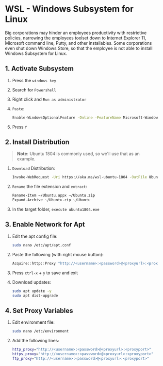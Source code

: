 # WSL - Windows Subsystem for Linux

Big corporations may hinder an employees productivity with restrictive policies, narrowing the employees toolset down to Internet Explorer 11, Microsoft command line, Putty, and other installables. Some corporations even shut down Windows Store, so that the employee is not able to install Windows Subsystem for Linux.

## 1. Activate Subsystem

1. Press the `windows key`
1. Search for `Powershell`
1. Right click and `Run as administrator`
1. `Paste`:

    ```bash
    Enable-WindowsOptionalFeature -Online -FeatureName Microsoft-Windows-Subsystem-Linux
    ```

1. Press `Y`

## 2. Install Distribution

> **Note:** Ubuntu 1804 is commonly used, so we'll use that as an example.

1. `Download` Distribution:

    ```bash
    Invoke-WebRequest -Uri https://aka.ms/wsl-ubuntu-1804 -OutFile Ubuntu.appx -UseBasicParsing
    ```

1. `Rename` the file extension and `extract`:

    ```bash
    Rename-Item ~/Ubuntu.appx ~/Ubuntu.zip
    Expand-Archive ~/Ubuntu.zip ~/Ubuntu
    ```

1. In the target folder, `execute ubuntu1804.exe`

## 3. Enable Network for Apt

1. Edit the apt config file:

    ```bash
    sudo nano /etc/apt/apt.conf
    ```

1. Paste the following (with right mouse button):

    ```bash
    Acquire::http::Proxy "http://<username>:<password>@<proxyurl>:<proxyport>";
    ```

1. Press `ctrl-x` + `y` to save and exit
1. Download updates:

    ```bash
    sudo apt update -y
    sudo apt dist-upgrade
    ```

## 4. Set Proxy Variables

1. Edit environment file:

    ```bash
    sudo nano /etc/environment
    ```

1. Add the following lines:

    ```bash
    http_proxy="http://<username>:<password>@<proxyurl>:<proxyport>"
    https_proxy="http://<username>:<password>@<proxyurl>:<proxyport>"
    ftp_proxy="http://<username>:<password>@<proxyurl>:<proxyport>"
    ```
